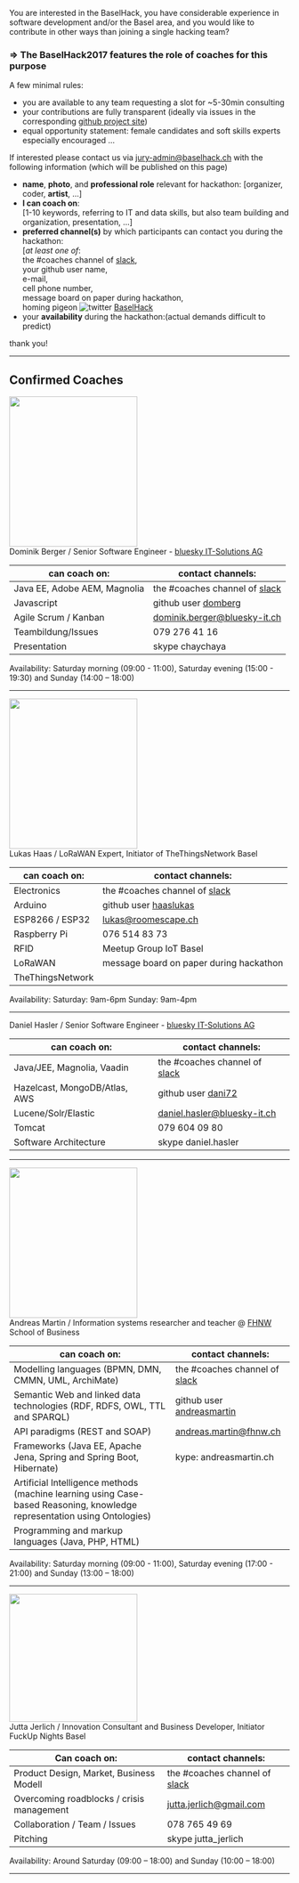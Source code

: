 You are interested in the BaselHack, you have considerable experience in software development and/or the Basel area, and you would like to contribute in other ways than joining a single hacking team?

### => The BaselHack2017 features the role of coaches for this purpose

A few minimal rules:
- you are available to any team requesting a slot for ~5-30min consulting
- your contributions are fully transparent (ideally via issues in the corresponding [github project site](https://github.com/BaselHack))
- equal opportunity statement: female candidates and soft skills experts especially encouraged ...


If interested please contact us via jury-admin@baselhack.ch with the following information (which will be published on this page)

* **name**, **photo**, and **professional role** relevant for hackathon: [organizer, coder, **artist**, ...]
* **I can coach on**: <br>
   [1-10 keywords, referring to IT and data skills, but also team building and organization, presentation, ...]
* **preferred channel(s)** by which participants can contact you during the hackathon:  <br>
   [_at least one of_:  <br>
      the #coaches channel of [slack](https://baselhack.slack.com/messages/C7J96CX4J),  <br>
      your github user name,  <br>
      e-mail,  <br>
      cell phone number,  <br>
      message board on paper during hackathon,  <br>
      homing pigeon  ![twitter](https://github.com/BaselHack/BaselHack.github.io/blob/master/img/pigeon.png) [BaselHack](https://twitter.com/BaselHack)
* your **availability** during the hackathon:(actual demands difficult to predict)


thank you!

________________________
## Confirmed Coaches ##


<img src="https://baselhack.github.io/img/pics/DoBe2.jpeg" width="230" height="270" /> <br>
Dominik Berger  / Senior Software Engineer - [bluesky IT-Solutions AG](http://www.bluesky-it.ch) <br>

can coach on: | contact channels:
------------- | -------------
Java EE, Adobe AEM, Magnolia | the #coaches channel of [slack](https://baselhack.slack.com/messages/C7J96CX4J)
Javascript | github user [domberg](https://github.com/domberg)
Agile Scrum / Kanban | dominik.berger@bluesky-it.ch
Teambildung/Issues | 079 276 41 16
Presentation | skype chaychaya
Availability:
  Saturday morning (09:00 - 11:00), Saturday evening (15:00 - 19:30) and Sunday (14:00 – 18:00)

________________________
<img src="https://baselhack.github.io/img/pics/lukas_blackwhite.png" width="230" height="270" /><br>
Lukas Haas / LoRaWAN Expert, Initiator of TheThingsNetwork Basel<br>

can coach on: | contact channels:
------------- | -------------
Electronics |  the #coaches channel of [slack](https://baselhack.slack.com/messages/C7J96CX4J)
Arduino | github user [haaslukas](https://github.com/haaslukas) 
ESP8266 / ESP32 | lukas@roomescape.ch
Raspberry Pi | 076 514 83 73
RFID | Meetup Group IoT Basel
LoRaWAN | message board on paper during hackathon
TheThingsNetwork | 

Availability:
    Saturday: 9am-6pm    Sunday: 9am-4pm
________________________
Daniel Hasler / Senior Software Engineer - [bluesky IT-Solutions AG](http://www.bluesky-it.ch)<br>

can coach on: | contact channels:
------------- | -------------
Java/JEE, Magnolia, Vaadin | the #coaches channel of [slack](https://baselhack.slack.com/messages/C7J96CX4J)
Hazelcast, MongoDB/Atlas, AWS | github user [dani72](https://github.com/dani72)
Lucene/Solr/Elastic | daniel.hasler@bluesky-it.ch
Tomcat | 079 604 09 80
Software Architecture | skype daniel.hasler

________________________
<img src="https://www.andreas-martin.com/wp-content/uploads/2017/06/Martin_Andreas_480-SocialMedia-square-474x480.jpg" width="230" height="270" /> <br>
Andreas Martin / Information systems researcher and teacher @ [FHNW](www.fhnw.ch/people/andreas-martin) School of Business


can coach on: | contact channels:
------------- | -------------
Modelling languages (BPMN, DMN, CMMN, UML, ArchiMate) | the #coaches channel of [slack](https://baselhack.slack.com/messages/C7J96CX4J)
 Semantic Web and linked data technologies (RDF, RDFS, OWL, TTL and SPARQL) | github user [andreasmartin](https://github.com/andreasmartin)
API paradigms (REST and SOAP) | andreas.martin@fhnw.ch
Frameworks (Java EE, Apache Jena, Spring and Spring Boot, Hibernate) | kype: andreasmartin.ch
Artificial Intelligence methods (machine learning using Case-based Reasoning, knowledge representation using Ontologies) | 
Programming and markup languages (Java, PHP, HTML) | 

Availability:
  Saturday morning (09:00 - 11:00), Saturday evening (17:00 - 21:00) and Sunday (13:00 – 18:00)

________________________
<img src="https://avatars3.githubusercontent.com/u/29916388?s=400&u=85b84fe20debb99b8d1a693721f07d7c4b37e14d&v=4" width="230"/> <br>
Jutta Jerlich  / Innovation Consultant and Business Developer, Initiator FuckUp Nights Basel<br>

Can coach on: | contact channels:
------------- | -------------
Product Design, Market, Business Modell | the #coaches channel of [slack](https://baselhack.slack.com/messages/C7J96CX4J)
Overcoming roadblocks / crisis management | jutta.jerlich@gmail.com
Collaboration / Team / Issues | 078 765 49 69
Pitching | skype jutta_jerlich

Availability:
  Around Saturday (09:00 – 18:00) and Sunday (10:00 – 18:00)
________________________

